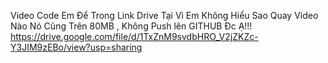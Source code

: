Video Code Em Để Trong Link Drive Tại Vì Em Không Hiểu Sao Quay Video Nào Nó Cũng Trên 80MB
, Không Push lên GITHUB Đc Ạ!!!
https://drive.google.com/file/d/1TxZnM9svdbHRO_V2jZKZc-Y3JIM9zEBo/view?usp=sharing

